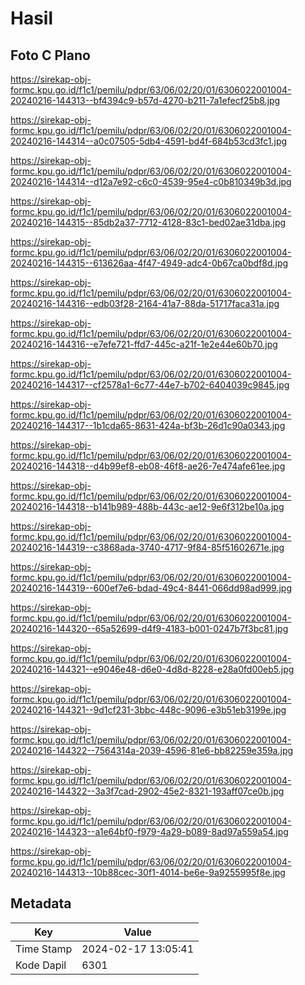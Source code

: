 # Hasil

## Foto C Plano

https://sirekap-obj-formc.kpu.go.id/f1c1/pemilu/pdpr/63/06/02/20/01/6306022001004-20240216-144313--bf4394c9-b57d-4270-b211-7a1efecf25b8.jpg

https://sirekap-obj-formc.kpu.go.id/f1c1/pemilu/pdpr/63/06/02/20/01/6306022001004-20240216-144314--a0c07505-5db4-4591-bd4f-684b53cd3fc1.jpg

https://sirekap-obj-formc.kpu.go.id/f1c1/pemilu/pdpr/63/06/02/20/01/6306022001004-20240216-144314--d12a7e92-c6c0-4539-95e4-c0b810349b3d.jpg

https://sirekap-obj-formc.kpu.go.id/f1c1/pemilu/pdpr/63/06/02/20/01/6306022001004-20240216-144315--85db2a37-7712-4128-83c1-bed02ae31dba.jpg

https://sirekap-obj-formc.kpu.go.id/f1c1/pemilu/pdpr/63/06/02/20/01/6306022001004-20240216-144315--613626aa-4f47-4949-adc4-0b67ca0bdf8d.jpg

https://sirekap-obj-formc.kpu.go.id/f1c1/pemilu/pdpr/63/06/02/20/01/6306022001004-20240216-144316--edb03f28-2164-41a7-88da-51717faca31a.jpg

https://sirekap-obj-formc.kpu.go.id/f1c1/pemilu/pdpr/63/06/02/20/01/6306022001004-20240216-144316--e7efe721-ffd7-445c-a21f-1e2e44e60b70.jpg

https://sirekap-obj-formc.kpu.go.id/f1c1/pemilu/pdpr/63/06/02/20/01/6306022001004-20240216-144317--cf2578a1-6c77-44e7-b702-6404039c9845.jpg

https://sirekap-obj-formc.kpu.go.id/f1c1/pemilu/pdpr/63/06/02/20/01/6306022001004-20240216-144317--1b1cda65-8631-424a-bf3b-26d1c90a0343.jpg

https://sirekap-obj-formc.kpu.go.id/f1c1/pemilu/pdpr/63/06/02/20/01/6306022001004-20240216-144318--d4b99ef8-eb08-46f8-ae26-7e474afe61ee.jpg

https://sirekap-obj-formc.kpu.go.id/f1c1/pemilu/pdpr/63/06/02/20/01/6306022001004-20240216-144318--b141b989-488b-443c-ae12-9e6f312be10a.jpg

https://sirekap-obj-formc.kpu.go.id/f1c1/pemilu/pdpr/63/06/02/20/01/6306022001004-20240216-144319--c3868ada-3740-4717-9f84-85f51602671e.jpg

https://sirekap-obj-formc.kpu.go.id/f1c1/pemilu/pdpr/63/06/02/20/01/6306022001004-20240216-144319--600ef7e6-bdad-49c4-8441-066dd98ad999.jpg

https://sirekap-obj-formc.kpu.go.id/f1c1/pemilu/pdpr/63/06/02/20/01/6306022001004-20240216-144320--65a52699-d4f9-4183-b001-0247b7f3bc81.jpg

https://sirekap-obj-formc.kpu.go.id/f1c1/pemilu/pdpr/63/06/02/20/01/6306022001004-20240216-144321--e9046e48-d6e0-4d8d-8228-e28a0fd00eb5.jpg

https://sirekap-obj-formc.kpu.go.id/f1c1/pemilu/pdpr/63/06/02/20/01/6306022001004-20240216-144321--9d1cf231-3bbc-448c-9096-e3b51eb3199e.jpg

https://sirekap-obj-formc.kpu.go.id/f1c1/pemilu/pdpr/63/06/02/20/01/6306022001004-20240216-144322--7564314a-2039-4596-81e6-bb82259e359a.jpg

https://sirekap-obj-formc.kpu.go.id/f1c1/pemilu/pdpr/63/06/02/20/01/6306022001004-20240216-144322--3a3f7cad-2902-45e2-8321-193aff07ce0b.jpg

https://sirekap-obj-formc.kpu.go.id/f1c1/pemilu/pdpr/63/06/02/20/01/6306022001004-20240216-144323--a1e64bf0-f979-4a29-b089-8ad97a559a54.jpg

https://sirekap-obj-formc.kpu.go.id/f1c1/pemilu/pdpr/63/06/02/20/01/6306022001004-20240216-144313--10b88cec-30f1-4014-be6e-9a9255995f8e.jpg


## Metadata

| Key        | Value               |
| ---------- | ------------------- |
| Time Stamp | 2024-02-17 13:05:41 |
| Kode Dapil | 6301                |



